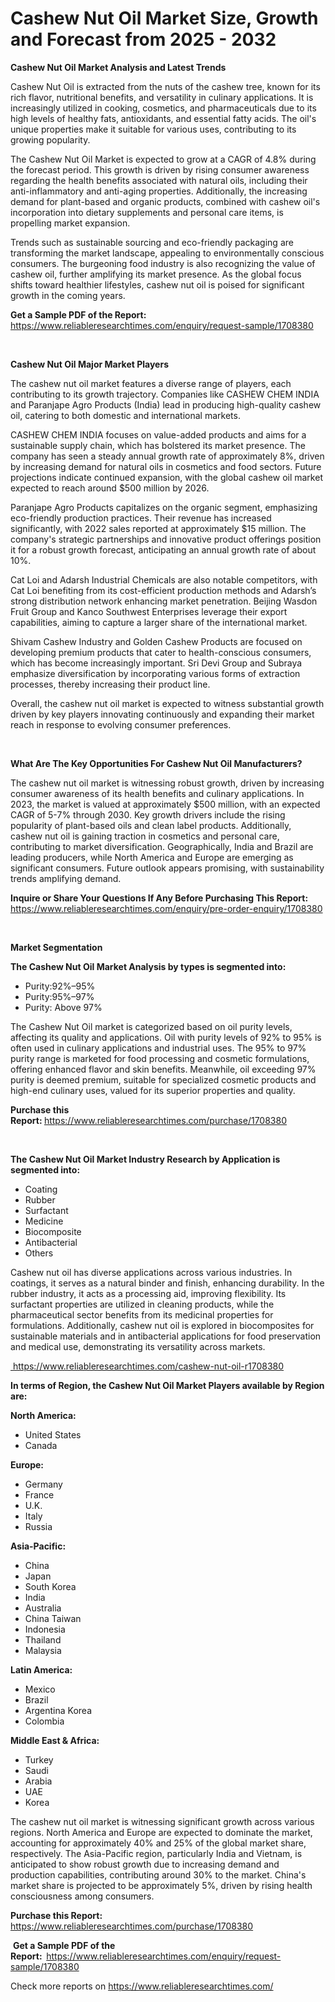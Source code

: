 <p><h1>Cashew Nut Oil Market Size, Growth and Forecast from 2025 - 2032</h1></p><p><strong>Cashew Nut Oil Market Analysis and Latest Trends</strong></p>
<p><p>Cashew Nut Oil is extracted from the nuts of the cashew tree, known for its rich flavor, nutritional benefits, and versatility in culinary applications. It is increasingly utilized in cooking, cosmetics, and pharmaceuticals due to its high levels of healthy fats, antioxidants, and essential fatty acids. The oil's unique properties make it suitable for various uses, contributing to its growing popularity.</p><p>The Cashew Nut Oil Market is expected to grow at a CAGR of 4.8% during the forecast period. This growth is driven by rising consumer awareness regarding the health benefits associated with natural oils, including their anti-inflammatory and anti-aging properties. Additionally, the increasing demand for plant-based and organic products, combined with cashew oil's incorporation into dietary supplements and personal care items, is propelling market expansion. </p><p>Trends such as sustainable sourcing and eco-friendly packaging are transforming the market landscape, appealing to environmentally conscious consumers. The burgeoning food industry is also recognizing the value of cashew oil, further amplifying its market presence. As the global focus shifts toward healthier lifestyles, cashew nut oil is poised for significant growth in the coming years.</p></p>
<p><strong>Get a Sample PDF of the Report:&nbsp;</strong> <a href="https://www.reliableresearchtimes.com/enquiry/request-sample/1708380?utm_campaign=2006&utm_medium=2&utm_source=Github&utm_content=ia&utm_term=10012025&utm_id=cashew-nut-oil">https://www.reliableresearchtimes.com/enquiry/request-sample/1708380</a></p>
<p>&nbsp;</p>
<p><strong>Cashew Nut Oil Major Market Players</strong></p>
<p><p>The cashew nut oil market features a diverse range of players, each contributing to its growth trajectory. Companies like CASHEW CHEM INDIA and Paranjape Agro Products (India) lead in producing high-quality cashew oil, catering to both domestic and international markets.</p><p>CASHEW CHEM INDIA focuses on value-added products and aims for a sustainable supply chain, which has bolstered its market presence. The company has seen a steady annual growth rate of approximately 8%, driven by increasing demand for natural oils in cosmetics and food sectors. Future projections indicate continued expansion, with the global cashew oil market expected to reach around $500 million by 2026.</p><p>Paranjape Agro Products capitalizes on the organic segment, emphasizing eco-friendly production practices. Their revenue has increased significantly, with 2022 sales reported at approximately $15 million. The company's strategic partnerships and innovative product offerings position it for a robust growth forecast, anticipating an annual growth rate of about 10%.</p><p>Cat Loi and Adarsh Industrial Chemicals are also notable competitors, with Cat Loi benefiting from its cost-efficient production methods and Adarsh’s strong distribution network enhancing market penetration. Beijing Wasdon Fruit Group and Kanco Southwest Enterprises leverage their export capabilities, aiming to capture a larger share of the international market.</p><p>Shivam Cashew Industry and Golden Cashew Products are focused on developing premium products that cater to health-conscious consumers, which has become increasingly important. Sri Devi Group and Subraya emphasize diversification by incorporating various forms of extraction processes, thereby increasing their product line.</p><p>Overall, the cashew nut oil market is expected to witness substantial growth driven by key players innovating continuously and expanding their market reach in response to evolving consumer preferences.</p></p>
<p>&nbsp;</p>
<p><strong>What Are The Key Opportunities For Cashew Nut Oil Manufacturers?</strong></p>
<p><p>The cashew nut oil market is witnessing robust growth, driven by increasing consumer awareness of its health benefits and culinary applications. In 2023, the market is valued at approximately $500 million, with an expected CAGR of 5-7% through 2030. Key growth drivers include the rising popularity of plant-based oils and clean label products. Additionally, cashew nut oil is gaining traction in cosmetics and personal care, contributing to market diversification. Geographically, India and Brazil are leading producers, while North America and Europe are emerging as significant consumers. Future outlook appears promising, with sustainability trends amplifying demand.</p></p>
<p><strong>Inquire or Share Your Questions If Any Before Purchasing This Report:</strong> <a href="https://www.reliableresearchtimes.com/enquiry/pre-order-enquiry/1708380?utm_campaign=2006&utm_medium=2&utm_source=Github&utm_content=ia&utm_term=10012025&utm_id=cashew-nut-oil">https://www.reliableresearchtimes.com/enquiry/pre-order-enquiry/1708380</a></p>
<p>&nbsp;</p>
<p><strong>Market Segmentation</strong></p>
<p><strong>The Cashew Nut Oil Market Analysis by types is segmented into:</strong></p>
<p><ul><li>Purity:92%–95%</li><li>Purity:95%–97%</li><li>Purity: Above 97%</li></ul></p>
<p><p>The Cashew Nut Oil market is categorized based on oil purity levels, affecting its quality and applications. Oil with purity levels of 92% to 95% is often used in culinary applications and industrial uses. The 95% to 97% purity range is marketed for food processing and cosmetic formulations, offering enhanced flavor and skin benefits. Meanwhile, oil exceeding 97% purity is deemed premium, suitable for specialized cosmetic products and high-end culinary uses, valued for its superior properties and quality.</p></p>
<p><strong>Purchase this Report:&nbsp;</strong><a href="https://www.reliableresearchtimes.com/purchase/1708380?utm_campaign=2006&utm_medium=2&utm_source=Github&utm_content=ia&utm_term=10012025&utm_id=cashew-nut-oil">https://www.reliableresearchtimes.com/purchase/1708380</a></p>
<p>&nbsp;</p>
<p><strong>The Cashew Nut Oil Market Industry Research by Application is segmented into:</strong></p>
<p><ul><li>Coating</li><li>Rubber</li><li>Surfactant</li><li>Medicine</li><li>Biocomposite</li><li>Antibacterial</li><li>Others</li></ul></p>
<p><p>Cashew nut oil has diverse applications across various industries. In coatings, it serves as a natural binder and finish, enhancing durability. In the rubber industry, it acts as a processing aid, improving flexibility. Its surfactant properties are utilized in cleaning products, while the pharmaceutical sector benefits from its medicinal properties for formulations. Additionally, cashew nut oil is explored in biocomposites for sustainable materials and in antibacterial applications for food preservation and medical use, demonstrating its versatility across markets.</p></p>
<p><a href="https://www.reliableresearchtimes.com/cashew-nut-oil-r1708380?utm_campaign=2006&utm_medium=2&utm_source=Github&utm_content=ia&utm_term=10012025&utm_id=cashew-nut-oil">&nbsp;https://www.reliableresearchtimes.com/cashew-nut-oil-r1708380</a></p>
<p><strong>In terms of Region, the Cashew Nut Oil Market Players available by Region are:</strong></p>
<p>
    <p> <strong> North America: </strong>
        <ul>
            <li>United States</li>
            <li>Canada</li>
        </ul>
        </p> 
    <p> <strong> Europe: </strong>
        <ul>
            <li>Germany</li>
            <li>France</li>
            <li>U.K.</li>
            <li>Italy</li>
            <li>Russia</li>
        </ul>
        </p> 
    <p> <strong> Asia-Pacific: </strong>
        <ul>
            <li>China</li>
            <li>Japan</li>
            <li>South Korea</li>
            <li>India</li>
            <li>Australia</li>
            <li>China Taiwan</li>
            <li>Indonesia</li>
            <li>Thailand</li>
            <li>Malaysia</li>
        </ul>
        </p> 
    <p> <strong> Latin America: </strong>
        <ul>
            <li>Mexico</li>
            <li>Brazil</li>
            <li>Argentina Korea</li>
            <li>Colombia</li>
        </ul>
        </p> 
    <p> <strong> Middle East & Africa: </strong>
        <ul>
            <li>Turkey</li>
            <li>Saudi</li>
            <li>Arabia</li>
            <li>UAE</li>
            <li>Korea</li>
        </ul>
    </p>
    </p>
<p><p>The cashew nut oil market is witnessing significant growth across various regions. North America and Europe are expected to dominate the market, accounting for approximately 40% and 25% of the global market share, respectively. The Asia-Pacific region, particularly India and Vietnam, is anticipated to show robust growth due to increasing demand and production capabilities, contributing around 30% to the market. China's market share is projected to be approximately 5%, driven by rising health consciousness among consumers.</p></p>
<p><strong>Purchase this Report: </strong><a href="https://www.reliableresearchtimes.com/purchase/1708380?utm_campaign=2006&utm_medium=2&utm_source=Github&utm_content=ia&utm_term=10012025&utm_id=cashew-nut-oil">https://www.reliableresearchtimes.com/purchase/1708380</a></p>
<p>&nbsp;<strong>Get a Sample PDF of the Report:&nbsp;&nbsp;</strong><a href="https://www.reliableresearchtimes.com/enquiry/request-sample/1708380?utm_campaign=2006&utm_medium=2&utm_source=Github&utm_content=ia&utm_term=10012025&utm_id=cashew-nut-oil">https://www.reliableresearchtimes.com/enquiry/request-sample/1708380</a></p>
<p><strong></strong></p>
<p>Check more reports on <a href="https://www.reliableresearchtimes.com/?utm_campaign=2006&utm_medium=2&utm_source=Github&utm_content=ia&utm_term=10012025&utm_id=cashew-nut-oil">https://www.reliableresearchtimes.com/</a></p>